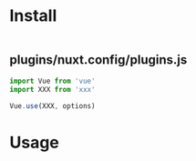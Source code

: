 # Install

```sh
```

## plugins/nuxt.config/plugins.js

```js
import Vue from 'vue'
import XXX from 'xxx'

Vue.use(XXX, options)
```


# Usage


